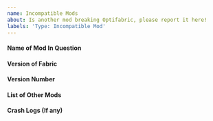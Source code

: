 ```yaml
---
name: Incompatible Mods
about: Is another mod breaking Optifabric, please report it here!
labels: 'Type: Incompatible Mod'
---
```


<!-- Before reporting an issue with optifabric, please ensure you are using the latest version of OptiFabric --->
<!-- If a mod is incompatible, please use the Incompatible Mods issue creator -->
<!-- If Optifabric is crashing your game, please use the Bug Report issue creator -->
<!-- If you require questions, please use the Support issue creator -->
<!-- If certain shaders are not working with OptiFabric, please use the Shaders Issues issue creator -->

#### Name of Mod In Question
<!-- What is the name of the Incompatible Mod-->

#### Version of Fabric 
<!-- What version of Fabric are you using-->

#### Version Number
<!-- What Version of OptiFabric are you using -->

#### List of Other Mods
<!-- What Other Mods are you using as well? -->

#### Crash Logs (If any)
<!-- Is it Crashing your game? Please attach your logs! -->


